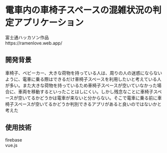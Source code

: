 <h1>電車内の車椅子スペースの混雑状況の判定アプリケーション</h1>
富士通ハッカソン作品<br>
https://ramenlove.web.app/
<h2>開発背景</h2>
車椅子、ベビーカー、大きな荷物を持っている人は、周りの人の迷惑にならないように、電車に乗る際はできるだけ車椅子スペースを利用したいと考えている人が多い。また大きな荷物を持っているため車椅子スペースが空いていなかった場合に、車両を移動するといったことはしにくい。しかし残念なことに車椅子スペースが空いてるかどうかは電車が来ないと分からない。そこで電車に乗る前に車椅子スペースが空いてるかどうか判別できるアプリがあると良いのではないかと考えた<br>
<h2>使用技術</h2>
firebase<br>
vue.js
